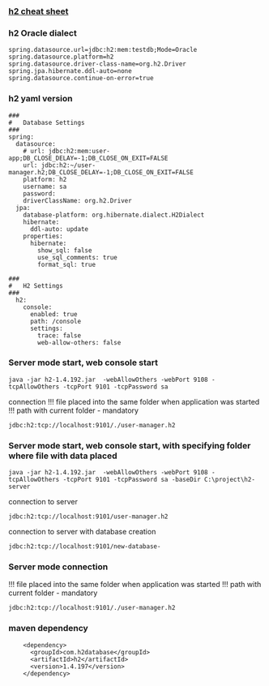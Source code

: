 ### [h2 cheat sheet](http://www.h2database.com/html/cheatSheet.html)

### h2 Oracle dialect
```
spring.datasource.url=jdbc:h2:mem:testdb;Mode=Oracle
spring.datasource.platform=h2
spring.datasource.driver-class-name=org.h2.Driver
spring.jpa.hibernate.ddl-auto=none
spring.datasource.continue-on-error=true
```

### h2 yaml version
```
###
#   Database Settings
###
spring:
  datasource:
    # url: jdbc:h2:mem:user-app;DB_CLOSE_DELAY=-1;DB_CLOSE_ON_EXIT=FALSE
    url: jdbc:h2:~/user-manager.h2;DB_CLOSE_DELAY=-1;DB_CLOSE_ON_EXIT=FALSE
    platform: h2
    username: sa
    password:
    driverClassName: org.h2.Driver
  jpa:
    database-platform: org.hibernate.dialect.H2Dialect
    hibernate:
      ddl-auto: update
    properties:
      hibernate:
        show_sql: false
        use_sql_comments: true
        format_sql: true

###
#   H2 Settings
###
  h2:
    console:
      enabled: true
      path: /console
      settings:
        trace: false
        web-allow-others: false
```

### Server mode start, web console start
```
java -jar h2-1.4.192.jar  -webAllowOthers -webPort 9108 -tcpAllowOthers -tcpPort 9101 -tcpPassword sa
```
connection
!!! file placed into the same folder when application was started
!!! path with current folder - mandatory
```
jdbc:h2:tcp://localhost:9101/./user-manager.h2
```

### Server mode start, web console start, with specifying folder where file with data placed
```
java -jar h2-1.4.192.jar  -webAllowOthers -webPort 9108 -tcpAllowOthers -tcpPort 9101 -tcpPassword sa -baseDir C:\project\h2-server 
```
connection to server
```
jdbc:h2:tcp://localhost:9101/user-manager.h2
```
connection to server with database creation
```
jdbc:h2:tcp://localhost:9101/new-database-
```


### Server mode connection 
!!! file placed into the same folder when application was started
!!! path with current folder - mandatory
```
jdbc:h2:tcp://localhost:9101/./user-manager.h2
```


### maven dependency
```
    <dependency>
      <groupId>com.h2database</groupId>
      <artifactId>h2</artifactId>
      <version>1.4.197</version>
    </dependency>
```